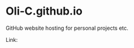 # Oli-C.github.io

GitHub website hosting for personal projects etc.

Link:  <link href="https://oli-c.github.io/Home.html">
